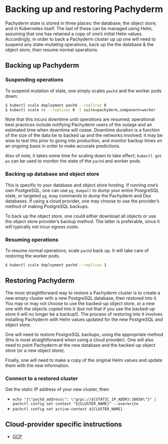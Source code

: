 # Backing up and restoring Pachyderm

Pachyderm state is stored in three places: the database; the object
store; and in Kubernetes itself.  The last of these can be managed
using Helm, assuming that one has retained a copy of one’s initial
Helm values.  Accordingly, in order to back a Pachyderm cluster up up
one will need to suspend any state-mutating operations, back up the
the database & the object store, then resume normal operations.

## Backing up Pachyderm

### Suspending operations

To suspend mutation of state, one simply scales `pachd` and the worker
pods down:

```sh
$ kubectl scale deployment pachd --replicas 0
$ kubectl scale rc --replicas 0 -l suite=pachyderm,component=worker
```

Note that this incurs downtime until operations are resumed;
operational best practices include notifying Pachyderm users of the
outage and an estimated time when downtime will cease.  Downtime
duration is a function of the size of the data be to backed up and the
networks involved; it may be wise to test this prior to going into
production, and monitor backup times on an ongoing basis in order to
make accurate predictions.

Also of note, it takes some time for scaling down to take effect;
`kubectl get po` can be used to monitor the state of the `pachd` and
worker pods.

### Backing up database and object store

This is specific to your database and object store hosting.  If
running one’s own PostgreSQL, one can use `pg_dumpall` to dump your
entire PostgreSQL state, or targeted `pg_dump` commands to dump the
Pachyderm and Dex databases.  If using a cloud provider, one may
choose to use the provider’s method of making PostgreSQL backups.

To back up the object store, one could either download all objects or
use the object store provider’s backup method.  The latter is
preferable, since it will typically not incur egress costs.

### Resuming operations

To resume normal operations, scale `pachd` back up.  It will take care
of restoring the worker pods.

```sh
$ kubectl scale deployment pachd --replicas 1
```

## Restoring Pachyderm

The most straightforward way to restore a Pachyderm cluster is to
create a new empty cluster with a new PostgreSQL database, then
restored into it.  You may or may not choose to use the backed-up
object store, or a new one with the objects copied into it (but not
that if you use the backed-up store it will no longer be a backup!).
The process of restoring into it involves installing Pachyderm with
Helm values updated for the new PostgreSQL and object store.

One will need to restore PostgreSQL backups, using the appropriate
method (this is most straightforward when using a cloud provider).
One will also need to point Pachyderm at the new database and the
backed-up object store (or a new object store).

Finally, one will need to make a copy of the original Helm values and
update them with the new information.

### Connect to a restored cluster

Get the static IP address of your new cluster, then:

  - `echo "{\"pachd_address\": \"grpc://${STATIC_IP_ADDR}:30650\"}" | pachctl config set context "${CLUSTER_NAME}" --overwrite`
  - `pachctl config set active-context ${CLUSTER_NAME}`

## Cloud-provider specific instructions

 - [GCP](gcp.md)
